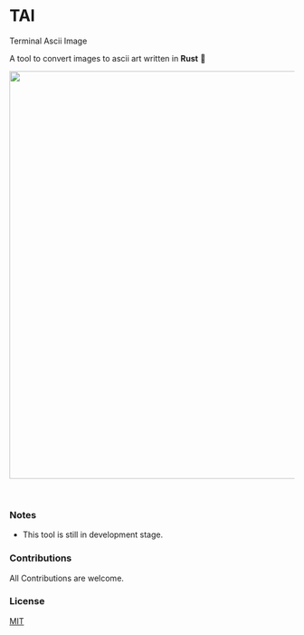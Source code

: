 # TAI
Terminal Ascii Image

A tool to convert images to ascii art written in **Rust** 🦀
<p>
<img width="720px" align="center" src="./screenshots/1.gif"/>
</p><br/>


### Notes
* This tool is still in development stage.


### Contributions
All Contributions are welcome.

### License
[MIT](https://mit-license.org/)
